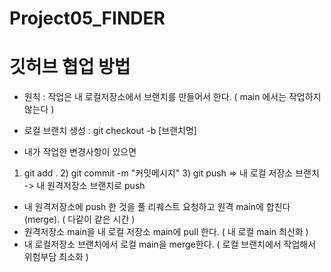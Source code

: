 # Project05_FINDER

# 깃허브 협업 방법
- 원칙 : 작업은 내 로컬저장소에서 브랜치를 만들어서 한다.  ( main 에서는 작업하지 않는다 )
* 로컬 브랜치 생성 : git checkout -b [브랜치명] 

- 내가 작업한 변경사항이 있으면 
1) git add .   2) git commit -m "커밋메시지"   3) git push 
=> 내 로컬 저장소 브랜치 -> 내 원격저장소 브랜치로 push
- 내 원격저장소에 push 한 것을 풀 리퀘스트 요청하고 원격 main에 합친다(merge). ( 다같이 같은 시간 )
- 원격저장소 main을 내 로컬 저장소 main에 pull 한다. ( 내 로컬 main 최신화 )
- 내 로컬저장소 브랜치에서 로컬 main을 merge한다. ( 로컬 브랜치에서 작업해서 위험부담 최소화 )
